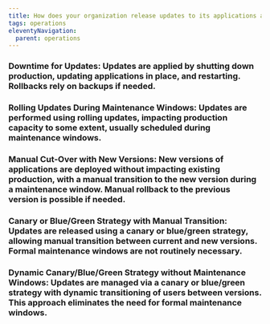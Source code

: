 ```yaml
---
title: How does your organization release updates to its applications and services?
tags: operations
eleventyNavigation:
  parent: operations
---
```


### **Downtime for Updates:** Updates are applied by shutting down production, updating applications in place, and restarting. Rollbacks rely on backups if needed.

### **Rolling Updates During Maintenance Windows:** Updates are performed using rolling updates, impacting production capacity to some extent, usually scheduled during maintenance windows.

### **Manual Cut-Over with New Versions:** New versions of applications are deployed without impacting existing production, with a manual transition to the new version during a maintenance window. Manual rollback to the previous version is possible if needed.

### **Canary or Blue/Green Strategy with Manual Transition:** Updates are released using a canary or blue/green strategy, allowing manual transition between current and new versions. Formal maintenance windows are not routinely necessary.

### **Dynamic Canary/Blue/Green Strategy without Maintenance Windows:** Updates are managed via a canary or blue/green strategy with dynamic transitioning of users between versions. This approach eliminates the need for formal maintenance windows.
